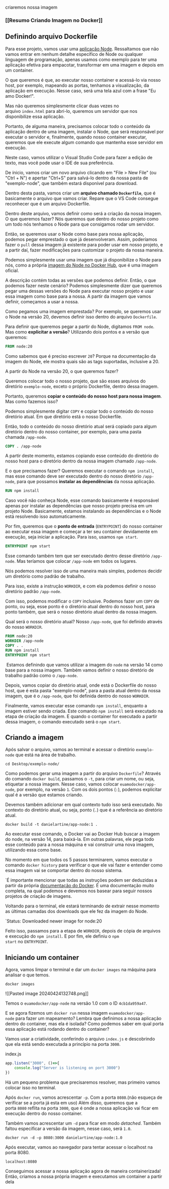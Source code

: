 criaremos nossa imagem
### [[Resumo Criando Imagem no Docker]]

## Definindo arquivo Dockerfile

Para esse projeto, vamos usar uma [aplicação Node](https://github.com/danielartine/alura-docker/blob/aula-3/app-exemplo.zip?raw=true). Ressaltamos que não vamos entrar em nenhum detalhe específico de Node ou qualquer linguagem de programação, apenas usamos como exemplo para ter uma aplicação efetiva para empacotar, transformar em uma imagem e depois em um container.

O que queremos é que, ao executar nosso container e acessá-lo via nosso host, por exemplo, mapeando as portas, tenhamos a visualização, da aplicação em execução. Nesse caso, será uma tela azul com a frase "Eu amo Docker!".

Mas não queremos simplesmente clicar duas vezes no arquivo `index.html` para abri-lo, queremos um servidor que nos disponibilize essa aplicação.

Portanto, de alguma maneira, precisamos colocar todo o conteúdo da aplicação dentro de uma imagem, instalar o Node, que será responsável por executar o servidor e, finalmente, quando nosso container executar, queremos que ele execute algum comando que mantenha esse servidor em execução.

Neste caso, vamos utilizar o Visual Studio Code para fazer a edição de texto, mas você pode usar o IDE de sua preferência.

De ínicio, vamos criar um novo arquivo clicando em "File > New File" (ou "Ctrl + N") e apertar "Ctrl+S" para salvá-lo dentro da nossa pasta de "exemplo-node", que também estará disponível para download.

Dentro desta pasta, vamos criar um **arquivo chamado `Dockerfile`**, que é basicamente o arquivo que vamos criar. Repare que o VS Code consegue reconhecer que é um arquivo Dockerfile.

Dentro deste arquivo, vamos definir como será a criação da nossa imagem. O que queremos fazer? Nós queremos que dentro do nosso projeto como um todo nós tenhamos o Node para que consigamos rodar um servidor.

Então, se queremos usar o Node como base para nossa aplicação, podemos pegar emprestado o que já desenvolveram. Assim, poderíamos fazer o `pull` dessa imagem já existente para poder usar em nosso projeto, e a partir daí, fazer modificações para customizar o projeto da nossa maneira.

Podemos simplesmente usar uma imagem que já disponibilize o Node para nós, como a própria [imagem do Node no Docker Hub](https://hub.docker.com/_/node), que é uma imagem oficial.

A descrição contém todas as versões que podemos definir. Então, o que podemos fazer neste cenário? Podemos simplesmente dizer que queremos pegar uma dessas versões do Node para executar nosso projeto e usar essa imagem como base para a nossa. A partir da imagem que vamos definir, começamos a usar a nossa.

Como pegamos uma imagem emprestada? Por exemplo, se queremos usar o Node na versão 20, devemos definir isso dentro do arquivo `Dockerfile`.

Para definir que queremos pegar a partir do Node, digitamos `FROM node`. Mas como **explicitar a versão**? Utilizando dois pontos e a versão que queremos:

```dockerfile
FROM node:20
```

Como sabemos que é preciso escrever `20`? Porque na documentação da imagem do Node, ele mostra quais são as tags suportadas, inclusive a 20.

A partir do Node na versão 20, o que queremos fazer? 

Queremos colocar todo o nosso projeto, que são esses arquivos do diretório `exemplo-node`, exceto o próprio Dockerfile, dentro dessa imagem.

Portanto, queremos **copiar o conteúdo do nosso host para nossa imagem**. Mas como fazemos isso? 

Podemos simplesmente digitar `COPY` e copiar todo o conteúdo do nosso diretório atual. Em que diretório está o nosso Dockerfile.

Então, todo o conteúdo do nosso diretório atual será copiado para algum diretório dentro do nosso container, por exemplo, para uma pasta chamada `/app-node`.

```dockerfile
COPY . /app-node
```

A partir deste momento, estamos copiando esse conteúdo do diretório do nosso host para o diretório dentro da nossa imagem chamado `/app-node`.

E o que precisamos fazer? Queremos executar o comando `npm install`, mas esse comando deve ser executado dentro do nosso diretório `/app-node`, para que possamos **instalar as dependências** da nossa aplicação.

```dockerfile
RUN npm install
```

Caso você não conheça Node, esse comando basicamente é responsável apenas por instalar as dependências que nosso projeto precisa em um projeto Node. Basicamente, estamos instalando as dependências e o Node está resolvendo isso automaticamente.

Por fim, queremos que o **ponto de entrada** (`ENTRYPOINT`) do nosso container ao executar essa imagem e começar a ter seu container devidamente em execução, seja iniciar a aplicação. Para isso, usamos `npm start`.

```dockerfile
ENTRYPOINT npm start
```

Esse comando também tem que ser executado dentro desse diretório `/app-node`. Mas teríamos que colocar `/app-node` em todos os lugares. 

Nós podemos resolver isso de uma maneira mais simples, podemos decidir um diretório como padrão de trabalho.

Para isso, existe a instrução `WORKDIR`, e com ela podemos definir o nosso diretório padrão `/app-node`.

Com isso, podemos modificar o `COPY` inclusive. Podemos fazer um `COPY` de ponto, ou seja, esse ponto é o diretório atual dentro do nosso host, para ponto também, que será o nosso diretório atual dentro da nossa imagem.

Qual será o nosso diretório atual? Nosso `/app-node`, que foi definido através do nosso `WORKDIR`.

```dockerfile
FROM node:20
WORKDIR /app-node
COPY . .
RUN npm install
ENTRYPOINT npm start
```

 Estamos definindo que vamos utilizar a imagem do `node` na versão 14 como base para a nossa imagem. Também vamos definir o nosso diretório de trabalho padrão como o `/app-node`.

Depois, vamos copiar do diretório atual, onde está o Dockerfile do nosso host, que é esta pasta "exemplo-node", para a pasta atual dentro da nossa imagem, que é o `/app-node`, que foi definida dentro do nosso `WORKDIR`.

Finalmente, vamos executar esse comando `npm install`, enquanto a imagem estiver sendo criada. Este comando `npm install` será executado na etapa de criação da imagem. E quando o container for executado a partir dessa imagem, o comando executado será o `npm start`.

## Criando a imagem

Após salvar o arquivo, vamos ao terminal e acessar o diretório `exemplo-node` que está na área de trabalho.

```console
cd Desktop/exemplo-node/
```

Como podemos gerar uma imagem a partir do arquivo `Dockerfile`? Através do comando `docker build`, passamos o `-t`, para criar um nome, ou seja, etiquetar a nossa imagem. Nesse caso, vamos colocar `euamodocker/app-node`, por exemplo, na versão `1`. Com os dois pontos (`:`), podemos explicitar qual é a versão que estamos criando.

Devemos também adicionar em qual contexto tudo isso será executado. No contexto do diretório atual, ou seja, ponto (`.`) que é a referência ao diretório atual.

```console
docker build -t danielartine/app-node:1 .
```

Ao executar esse comando, o Docker vai ao Docker Hub buscar a imagem do node, na versão 14, para baixá-la. Em outras palavras, ele pega todo esse conteúdo para a nossa máquina e vai construir uma nova imagem, utilizando essa como base.

No momento em que todos os 5 passos terminarem, vamos executar o comando `docker history` para verificar o que ele vai fazer e entender como essa imagem vai se comportar dentro do nosso sistema.

`É importante mencionar que todas as instruções podem ser deduzidas a partir da própria [documentação do Docker](https://docs.docker.com/engine/reference/builder/). É uma documentação muito completa, na qual podemos e devemos nos basear para seguir nossos projetos de criação de imagens.

Voltando para o terminal, ele estará terminando de extrair nesse momento as últimas camadas dos downloads que ele fez da imagem do Node.

`Status: Downloaded newer image for node:20

Feito isso, passamos para a etapa de `WORKDIR`, depois de cópia de arquivos e execução do `npm install`. E por fim, ele definiu o `npm start` no `ENTRYPOINT`.

## Iniciando um container

Agora, vamos limpar o terminal e dar um `docker images` na máquina para analisar o que temos.

```console
docker images
```


![[Pasted image 20240424132748.png]]


Temos o `euamodocker/app-node` na versão 1.0 com o ID `4cb1da959a47`.

E se agora fizemos um `docker run` nessa imagem `euamodocker/app-node` para fazer um mapeamento? Lembra que definimos a nossa aplicação dentro do container, mas ela é isolada? Como podemos saber em qual porta essa aplicação está rodando dentro do container?

Vamos usar a criatividade, conferindo o arquivo `index.js` e descobrindo que ela está sendo executada a princípio na porta `3000`.

index.js
```javascript
app.listen("3000", ()=>{
    console.log("Server is listening on port 3000")
})
```


Há um pequeno problema que precisaremos resolver, mas primeiro vamos colocar isso no terminal.

Após `docker run`, vamos acrescentar `-p`. Com a porta `8080`.(não esqueça de verificar se a porta já esta em uso) Além disso, queremos que a porta `8080` reflita na porta `3000`, que é onde a nossa aplicação vai ficar em execução dentro do nosso container.

Também vamos acrescentar um `-d` para ficar em modo _detached_. Também faltou especificar a versão da imagem, nesse caso, será `1.0`.

```console
docker run -d –p 8080:3000 danielartine/app-node:1.0
```

Após executar, vamos ao navegador para tentar acessar o localhost na porta 8080.

```plaintext
localhost:8080
```

Conseguimos acessar a nossa aplicação agora de maneira containerizada! Então, criamos a nossa própria imagem e executamos um container a partir dela

